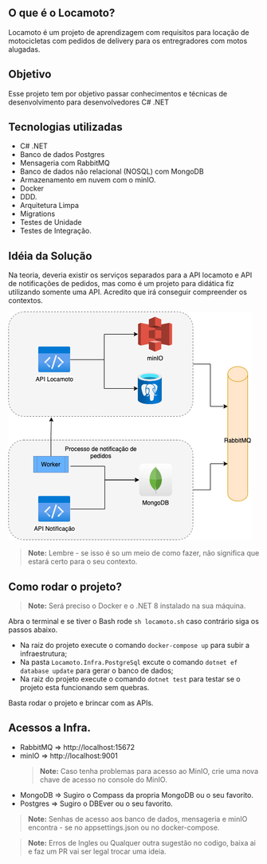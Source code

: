 ## O que é o Locamoto?
Locamoto é um projeto de aprendizagem com requisitos para locação de motocicletas com pedidos de delivery para os entregradores com motos alugadas.

## Objetivo
Esse projeto tem por objetivo passar conhecimentos e técnicas de desenvolvimento para desenvolvedores C# .NET

## Tecnologias utilizadas

- C# .NET
- Banco de dados Postgres
- Mensageria com RabbitMQ
- Banco de dados não relacional (NOSQL) com MongoDB
- Armazenamento em nuvem com o minIO.
- Docker
- DDD.
- Arquitetura Limpa
- Migrations
- Testes de Unidade
- Testes de Integração.
  
## Idéia da Solução

Na teoria, deveria existir os serviços separados para a API locamoto e API de notificações de pedidos, mas como é um projeto para didática fiz utilizando somente uma API. Acredito que irá conseguir compreender os contextos.

<p>
<img src="https://github.com/danilodumba/locamoto/blob/main/docs/Locamoto.png" />
</p>

>**Note:** Lembre - se isso é so um meio de como fazer, não significa que estará certo para o seu contexto.


## Como rodar o projeto?

>**Note:** Será preciso o Docker e o .NET 8 instalado na sua máquina.

Abra o terminal e se tiver o Bash rode `sh locamoto.sh` caso contrário siga os passos abaixo.

- Na raiz do projeto execute o comando `docker-compose up` para subir a infraestrutura;
- Na pasta `Locamoto.Infra.PostgreSql` excute o comando `dotnet ef database update` para gerar o banco de dados;
- Na raiz do projeto execute o comando `dotnet test` para testar se o projeto esta funcionando sem quebras. 

Basta rodar o projeto e brincar com as APIs.

## Acessos a Infra.

- RabbitMQ => http://localhost:15672
- minIO => http://localhost:9001
  >**Note:** Caso tenha problemas para acesso ao MinIO, crie uma nova chave de acesso no console do MinIO.
- MongoDB => Sugiro o Compass da propria MongoDB ou o seu favorito.
- Postgres => Sugiro o DBEver ou o seu favorito.



>**Note:** Senhas de acesso aos banco de dados, mensageria e minIO encontra - se no appsettings.json ou no docker-compose.

>**Note:** Erros de Ingles ou Qualquer outra sugestão no codigo, baixa ai e faz um PR vai ser legal trocar uma ideia.
